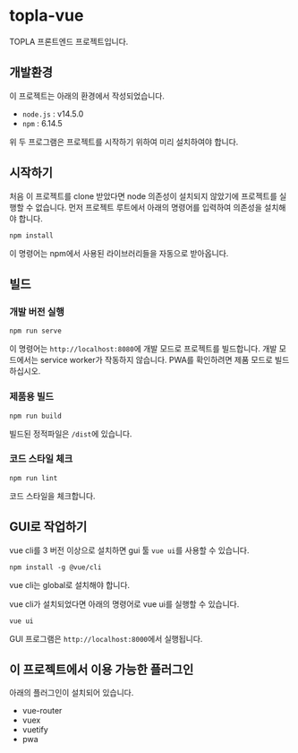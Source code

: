 # topla-vue
TOPLA 프론트엔드 프로젝트입니다.

## 개발환경
이 프로젝트는 아래의 환경에서 작성되었습니다.
- `node.js` : v14.5.0
- `npm` : 6.14.5

위 두 프로그램은 프로젝트를 시작하기 위하여 미리 설치하여야 합니다.

## 시작하기
처음 이 프로젝트를 clone 받았다면 node 의존성이 설치되지 않았기에 프로젝트를 실행할 수 없습니다.
먼저 프로젝트 루트에서 아래의 명령어를 입력하여 의존성을 설치해야 합니다.
```
npm install
```
이 명령어는 npm에서 사용된 라이브러리들을 자동으로 받아옵니다.

## 빌드

### 개발 버전 실행
```
npm run serve
```
이 명령어는 `http://localhost:8080`에 개발 모드로 프로젝트를 빌드합니다.
개발 모드에서는 service worker가 작동하지 않습니다. PWA를 확인하려면 제품 모드로 빌드하십시오.

### 제품용 빌드
```
npm run build
```
빌드된 정적파일은 `/dist`에 있습니다.

### 코드 스타일 체크
```
npm run lint
```
코드 스타일을 체크합니다.

## GUI로 작업하기
vue cli를 3 버전 이상으로 설치하면 gui 툴 `vue ui`를 사용할 수 있습니다.
```
npm install -g @vue/cli
```
vue cli는 global로 설치해야 합니다.

vue cli가 설치되었다면 아래의 명령어로 vue ui를 실행할 수 있습니다.
```
vue ui
```
GUI 프로그램은 `http://localhost:8000`에서 실행됩니다.

## 이 프로젝트에서 이용 가능한 플러그인
아래의 플러그인이 설치되어 있습니다.
- vue-router
- vuex
- vuetify
- pwa